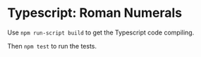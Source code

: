 # Typescript: Roman Numerals

Use `npm run-script build` to get the Typescript code compiling.

Then `npm test` to run the tests.
